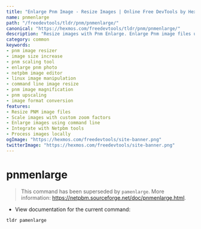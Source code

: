 ```yaml
---
title: "Enlarge Pnm Image - Resize Images | Online Free DevTools by Hexmos"
name: pnmenlarge
path: "/freedevtools/tldr/pnm/pnmenlarge/"
canonical: "https://hexmos.com/freedevtools/tldr/pnm/pnmenlarge/"
description: "Resize images with Pnm Enlarge. Enlarge Pnm image files using powerful scaling algorithms and custom zoom factors. Free online tool, no registration required."
category: common
keywords:
- pnm image resizer
- image size increase
- pnm scaling tool
- enlarge pnm photo
- netpbm image editor
- linux image manipulation
- command line image resize
- pnm image magnification
- pnm upscaling
- image format conversion
features:
- Resize PNM image files
- Scale images with custom zoom factors
- Enlarge images using command line
- Integrate with Netpbm tools
- Process images locally
ogImage: "https://hexmos.com/freedevtools/site-banner.png"
twitterImage: "https://hexmos.com/freedevtools/site-banner.png"
---
```


# pnmenlarge

> This command has been superseded by `pamenlarge`.
> More information: <https://netpbm.sourceforge.net/doc/pnmenlarge.html>.

- View documentation for the current command:

`tldr pamenlarge`
